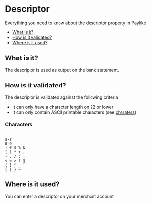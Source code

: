 # Descriptor

Everything you need to know about the descriptor property in Paylike

- [What is it?](#what-is-it)
- [How is it validated?](#how-is-it-validated)
- [Where is it used?](#where-is-it-used)


## What is it?
The descriptor is used as output on the bank statement.

## How is it validated?
The descriptor is validated against the following criteria

- It can only have a character length on 22 or lower
- It can only contain ASCII printable characters (see [charaters](#characters))

### Characters
```

a-z
0-9
! # $ % &
( ) * + ,
- . / : ;
< = > ? @
[ ] ^ _ `
{ | } ~

```

## Where is it used?

You can enter a descriptor on your merchant account
